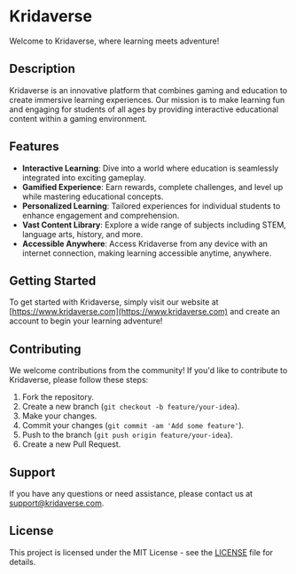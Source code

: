 # Kridaverse

Welcome to Kridaverse, where learning meets adventure! 

## Description

Kridaverse is an innovative platform that combines gaming and education to create immersive learning experiences. Our mission is to make learning fun and engaging for students of all ages by providing interactive educational content within a gaming environment.

## Features

- **Interactive Learning**: Dive into a world where education is seamlessly integrated into exciting gameplay.
- **Gamified Experience**: Earn rewards, complete challenges, and level up while mastering educational concepts.
- **Personalized Learning**: Tailored experiences for individual students to enhance engagement and comprehension.
- **Vast Content Library**: Explore a wide range of subjects including STEM, language arts, history, and more.
- **Accessible Anywhere**: Access Kridaverse from any device with an internet connection, making learning accessible anytime, anywhere.

## Getting Started

To get started with Kridaverse, simply visit our website at [https://www.kridaverse.com](https://www.kridaverse.com) and create an account to begin your learning adventure!

## Contributing

We welcome contributions from the community! If you'd like to contribute to Kridaverse, please follow these steps:

1. Fork the repository.
2. Create a new branch (`git checkout -b feature/your-idea`).
3. Make your changes.
4. Commit your changes (`git commit -am 'Add some feature'`).
5. Push to the branch (`git push origin feature/your-idea`).
6. Create a new Pull Request.

## Support

If you have any questions or need assistance, please contact us at support@kridaverse.com.

## License

This project is licensed under the MIT License - see the [LICENSE](LICENSE) file for details.
